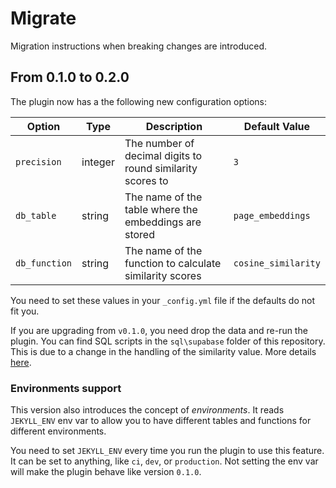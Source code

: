 # Migrate

Migration instructions when breaking changes are introduced.

## From 0.1.0 to 0.2.0

The plugin now has a the following new configuration options:

| Option | Type | Description | Default Value |
| --- | --- | --- | --- |
| `precision` | integer | The number of decimal digits to round similarity scores to | `3` |
| `db_table` | string | The name of the table where the embeddings are stored | `page_embeddings` |
| `db_function` | string | The name of the function to calculate similarity scores | `cosine_similarity` |

You need to set these values in your `_config.yml` file if the defaults do not fit you.

If you are upgrading from `v0.1.0`, you need drop the data and re-run the plugin. You can find SQL scripts in the `sql\supabase` folder of this repository. This is due to a change in the handling of the similarity value. More details [here](https://github.com/pirafrank/jekyll-ai-related/releases/tag/v0.2.0).

### Environments support

This version also introduces the concept of *environments*. It reads `JEKYLL_ENV` env var to allow you to have different tables and functions for different environments.

You need to set `JEKYLL_ENV` every time you run the plugin to use this feature. It can be set to anything, like `ci`, `dev`, or `production`. Not setting the env var will make the plugin behave like version `0.1.0`.
